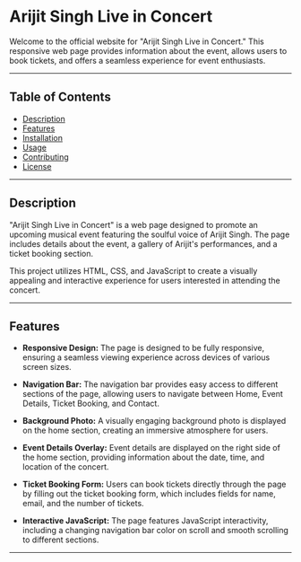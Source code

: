 # Arijit Singh Live in Concert

Welcome to the official website for "Arijit Singh Live in Concert." This responsive web page provides information about the event, allows users to book tickets, and offers a seamless experience for event enthusiasts.

---

## Table of Contents

- [Description](#description)
- [Features](#features)
- [Installation](#installation)
- [Usage](#usage)
- [Contributing](#contributing)
- [License](#license)

---

## Description

"Arijit Singh Live in Concert" is a web page designed to promote an upcoming musical event featuring the soulful voice of Arijit Singh. The page includes details about the event, a gallery of Arijit's performances, and a ticket booking section.

This project utilizes HTML, CSS, and JavaScript to create a visually appealing and interactive experience for users interested in attending the concert.

---

## Features

- **Responsive Design:** The page is designed to be fully responsive, ensuring a seamless viewing experience across devices of various screen sizes.

- **Navigation Bar:** The navigation bar provides easy access to different sections of the page, allowing users to navigate between Home, Event Details, Ticket Booking, and Contact.

- **Background Photo:** A visually engaging background photo is displayed on the home section, creating an immersive atmosphere for users.

- **Event Details Overlay:** Event details are displayed on the right side of the home section, providing information about the date, time, and location of the concert.

- **Ticket Booking Form:** Users can book tickets directly through the page by filling out the ticket booking form, which includes fields for name, email, and the number of tickets.

- **Interactive JavaScript:** The page features JavaScript interactivity, including a changing navigation bar color on scroll and smooth scrolling to different sections.

---
